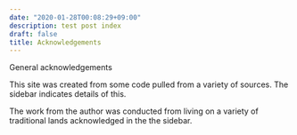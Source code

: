 ```yaml
---
date: "2020-01-28T00:08:29+09:00"
description: test post index
draft: false
title: Acknowledgements
---
```


General acknowledgements

This site was created from some code pulled from a variety of sources. The sidebar indicates details of this.

The work from the author was conducted from living on a variety of traditional lands acknowledged in the the sidebar.
